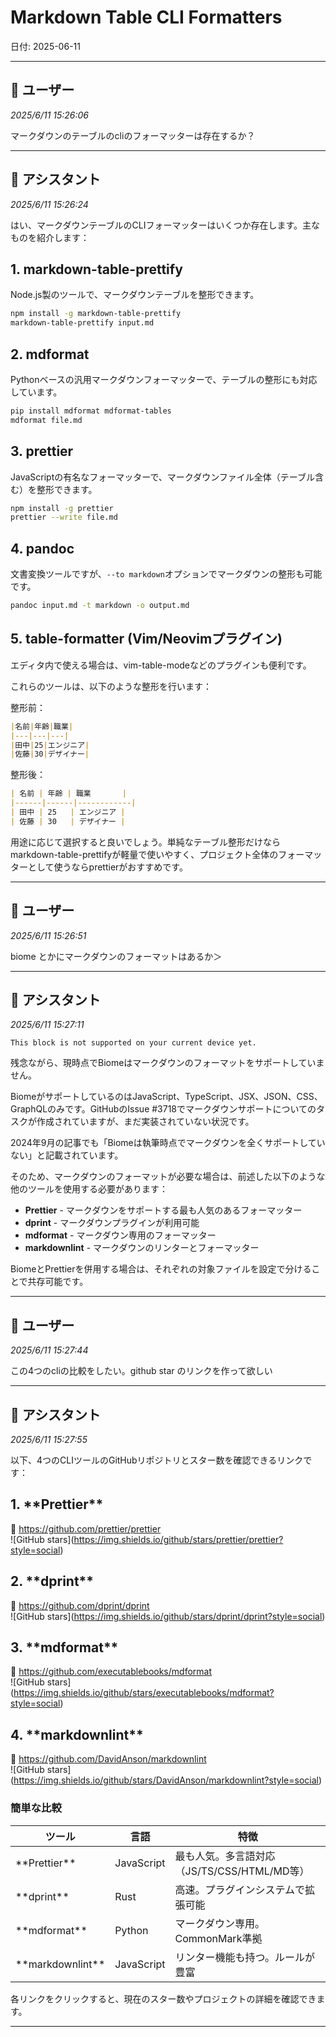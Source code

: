 # Markdown Table CLI Formatters

日付: 2025-06-11

---

## 👤 ユーザー
*2025/6/11 15:26:06*

マークダウンのテーブルのcliのフォーマッターは存在するか？

---

## 🤖 アシスタント
*2025/6/11 15:26:24*

はい、マークダウンテーブルのCLIフォーマッターはいくつか存在します。主なものを紹介します：

## 1. **markdown-table-prettify**
Node.js製のツールで、マークダウンテーブルを整形できます。
```bash
npm install -g markdown-table-prettify
markdown-table-prettify input.md
```

## 2. **mdformat**
Pythonベースの汎用マークダウンフォーマッターで、テーブルの整形にも対応しています。
```bash
pip install mdformat mdformat-tables
mdformat file.md
```

## 3. **prettier**
JavaScriptの有名なフォーマッターで、マークダウンファイル全体（テーブル含む）を整形できます。
```bash
npm install -g prettier
prettier --write file.md
```

## 4. **pandoc**
文書変換ツールですが、`--to markdown`オプションでマークダウンの整形も可能です。
```bash
pandoc input.md -t markdown -o output.md
```

## 5. **table-formatter** (Vim/Neovimプラグイン)
エディタ内で使える場合は、vim-table-modeなどのプラグインも便利です。

これらのツールは、以下のような整形を行います：

整形前：
```markdown
|名前|年齢|職業|
|---|---|---|
|田中|25|エンジニア|
|佐藤|30|デザイナー|
```

整形後：
```markdown
| 名前 | 年齢 | 職業       |
|------|------|------------|
| 田中 | 25   | エンジニア |
| 佐藤 | 30   | デザイナー |
```

用途に応じて選択すると良いでしょう。単純なテーブル整形だけならmarkdown-table-prettifyが軽量で使いやすく、プロジェクト全体のフォーマッターとして使うならprettierがおすすめです。

---

## 👤 ユーザー
*2025/6/11 15:26:51*

biome とかにマークダウンのフォーマットはあるか＞

---

## 🤖 アシスタント
*2025/6/11 15:27:11*

```
This block is not supported on your current device yet.
```

残念ながら、現時点でBiomeはマークダウンのフォーマットをサポートしていません。

BiomeがサポートしているのはJavaScript、TypeScript、JSX、JSON、CSS、GraphQLのみです。GitHubのIssue #3718でマークダウンサポートについてのタスクが作成されていますが、まだ実装されていない状況です。

2024年9月の記事でも「Biomeは執筆時点でマークダウンを全くサポートしていない」と記載されています。

そのため、マークダウンのフォーマットが必要な場合は、前述した以下のような他のツールを使用する必要があります：

- **Prettier** - マークダウンをサポートする最も人気のあるフォーマッター
- **dprint** - マークダウンプラグインが利用可能
- **mdformat** - マークダウン専用のフォーマッター
- **markdownlint** - マークダウンのリンターとフォーマッター

BiomeとPrettierを併用する場合は、それぞれの対象ファイルを設定で分けることで共存可能です。

---

## 👤 ユーザー
*2025/6/11 15:27:44*

この4つのcliの比較をしたい。github star のリンクを作って欲しい

---

## 🤖 アシスタント
*2025/6/11 15:27:55*

以下、4つのCLIツールのGitHubリポジトリとスター数を確認できるリンクです：

## 1. \*\*Prettier\*\*
🔗 https://github.com/prettier/prettier  
!\[GitHub stars\](https://img.shields.io/github/stars/prettier/prettier?style=social)

## 2. \*\*dprint\*\*
🔗 https://github.com/dprint/dprint  
!\[GitHub stars\](https://img.shields.io/github/stars/dprint/dprint?style=social)

## 3. \*\*mdformat\*\*
🔗 https://github.com/executablebooks/mdformat  
!\[GitHub stars\](https://img.shields.io/github/stars/executablebooks/mdformat?style=social)

## 4. \*\*markdownlint\*\*
🔗 https://github.com/DavidAnson/markdownlint  
!\[GitHub stars\](https://img.shields.io/github/stars/DavidAnson/markdownlint?style=social)

### 簡単な比較

| ツール | 言語 | 特徴 |
|--------|------|------|
| \*\*Prettier\*\* | JavaScript | 最も人気。多言語対応（JS/TS/CSS/HTML/MD等） |
| \*\*dprint\*\* | Rust | 高速。プラグインシステムで拡張可能 |
| \*\*mdformat\*\* | Python | マークダウン専用。CommonMark準拠 |
| \*\*markdownlint\*\* | JavaScript | リンター機能も持つ。ルールが豊富 |

各リンクをクリックすると、現在のスター数やプロジェクトの詳細を確認できます。

---
